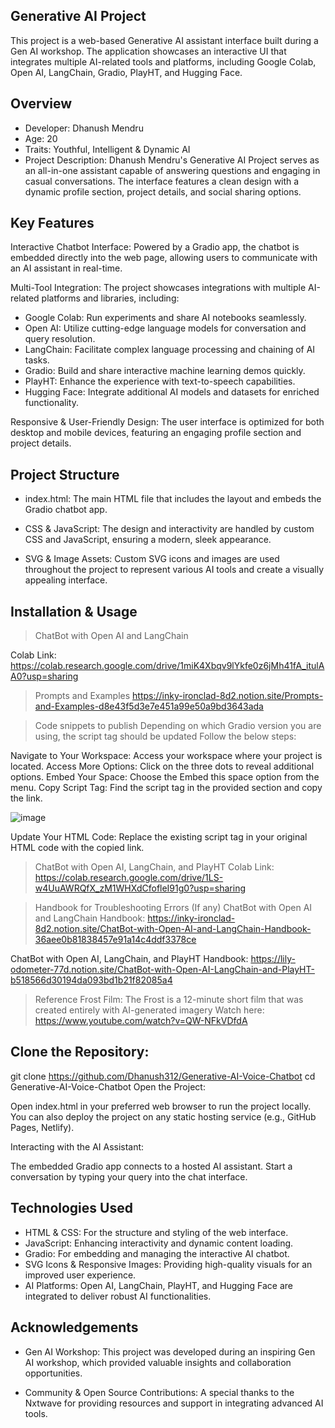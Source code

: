 Generative AI Project 
-----------------------------
This project is a web-based Generative AI assistant interface built during a Gen AI workshop. The application showcases an interactive UI that integrates multiple AI-related tools and platforms, including Google Colab, Open AI, LangChain, Gradio, PlayHT, and Hugging Face.


Overview
---------------------------------------------
- Developer: Dhanush Mendru
- Age: 20
- Traits: Youthful, Intelligent & Dynamic AI
- Project Description:
Dhanush Mendru's Generative AI Project serves as an all-in-one assistant capable of answering questions and engaging in casual conversations. The interface features a clean design with a dynamic profile section, project details, and social sharing options.


Key Features
---------------------------------
Interactive Chatbot Interface:
Powered by a Gradio app, the chatbot is embedded directly into the web page, allowing users to communicate with an AI assistant in real-time.

Multi-Tool Integration:
The project showcases integrations with multiple AI-related platforms and libraries, including:

- Google Colab: Run experiments and share AI notebooks seamlessly.
- Open AI: Utilize cutting-edge language models for conversation and query resolution.
- LangChain: Facilitate complex language processing and chaining of AI tasks.
- Gradio: Build and share interactive machine learning demos quickly.
- PlayHT: Enhance the experience with text-to-speech capabilities.
- Hugging Face: Integrate additional AI models and datasets for enriched functionality.

Responsive & User-Friendly Design:
The user interface is optimized for both desktop and mobile devices, featuring an engaging profile section and project details.


Project Structure
--------------------
- index.html:
The main HTML file that includes the layout and embeds the Gradio chatbot app.

- CSS & JavaScript:
The design and interactivity are handled by custom CSS and JavaScript, ensuring a modern, sleek appearance.

- SVG & Image Assets:
Custom SVG icons and images are used throughout the project to represent various AI tools and create a visually appealing interface.


Installation & Usage
--------------------
> ChatBot with Open AI and LangChain

Colab Link: https://colab.research.google.com/drive/1miK4Xbqv9lYkfe0z6jMh41fA_itulAA0?usp=sharing


> Prompts and Examples
https://inky-ironclad-8d2.notion.site/Prompts-and-Examples-d8e43f5d3e7e451a99e50a9bd3643ada

> Code snippets to publish
Depending on which Gradio version you are using, the script tag should be updated
Follow the below steps:

Navigate to Your Workspace: Access your workspace where your project is located.
Access More Options: Click on the three dots to reveal additional options.
Embed Your Space: Choose the Embed this space option from the menu.
Copy Script Tag: Find the script tag in the provided section and copy the link.

![image](https://github.com/user-attachments/assets/bf2dd5e3-01d7-43af-bb85-1282fe71208c)


Update Your HTML Code: Replace the existing script tag in your original HTML code with the copied link.


> ChatBot with Open AI, LangChain, and PlayHT
Colab Link:
https://colab.research.google.com/drive/1LS-w4UuAWRQfX_zM1WHXdCfofleI91g0?usp=sharing

> Handbook for Troubleshooting Errors (If any)
ChatBot with Open AI and LangChain Handbook:
https://inky-ironclad-8d2.notion.site/ChatBot-with-Open-AI-and-LangChain-Handbook-36aee0b81838457e91a14c4ddf3378ce

ChatBot with Open AI, LangChain, and PlayHT Handbook:
https://lily-odometer-77d.notion.site/ChatBot-with-Open-AI-LangChain-and-PlayHT-b518566d30194da093bd1b21f82085a4

> Reference
Frost Film: The Frost is a 12-minute short film that was created entirely with AI-generated imagery
Watch here: https://www.youtube.com/watch?v=QW-NFkVDfdA


Clone the Repository:
------------------------------

git clone https://github.com/Dhanush312/Generative-AI-Voice-Chatbot
cd Generative-AI-Voice-Chatbot
Open the Project:

Open index.html in your preferred web browser to run the project locally. You can also deploy the project on any static hosting service (e.g., GitHub Pages, Netlify).

Interacting with the AI Assistant:

The embedded Gradio app connects to a hosted AI assistant. Start a conversation by typing your query into the chat interface.


Technologies Used
------------------
- HTML & CSS: For the structure and styling of the web interface.
- JavaScript: Enhancing interactivity and dynamic content loading.
- Gradio: For embedding and managing the interactive AI chatbot.
- SVG Icons & Responsive Images: Providing high-quality visuals for an improved user experience.
- AI Platforms:
Open AI, LangChain, PlayHT, and Hugging Face are integrated to deliver robust AI functionalities.


Acknowledgements
------------------------
- Gen AI Workshop:
This project was developed during an inspiring Gen AI workshop, which provided valuable insights and collaboration opportunities.

- Community & Open Source Contributions:
A special thanks to the Nxtwave for providing resources and support in integrating advanced AI tools.
